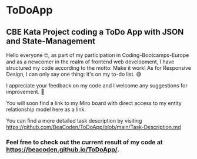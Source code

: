 # ToDoApp
## CBE Kata Project coding a ToDo App with JSON and State-Management

Hello everyone 🤓, 
as part of my participation in Coding-Bootcamps-Europe and as a newcomer in the realm of frontend web development, 
I have structured my code according to the motto: Make it work! 
As for Responsive Design, I can only say one thing: it's on my to-do list. 😅

I appreciate your feedback on my code and I welcome any suggestions for improvement. 🙏

You will soon find a link to my Miro board with direct access to my entity relationship model here as a link.

You can find a more detailed task description by visiting https://github.com/BeaCoden/ToDoApp/blob/main/Task-Description.md

### Feel free to check out the current result of my code at https://beacoden.github.io/ToDoApp/.


